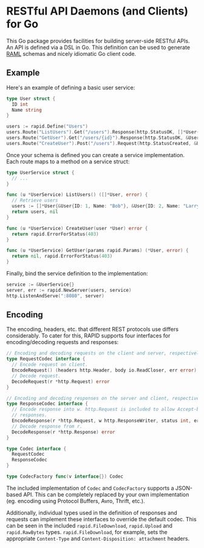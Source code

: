 # RESTful API Daemons (and Clients) for Go

This Go package provides facilities for building server-side RESTful APIs. An
API is defined via a DSL in Go. This definition can be used to generate
[RAML](http://raml.org) schemas and nicely idiomatic Go client code.

## Example

Here's an example of defining a basic user service:

```go
type User struct {
  ID int
  Name string
}

users := rapid.Define("Users")
users.Route("ListUsers").Get("/users").Response(http.StatusOK, []*User{})
users.Route("GetUser").Get("/users/{id}").Response(http.StatusOK, &User{})
users.Route("CreateUser").Post("/users").Request(http.StatusCreated, &User{})
```

Once your schema is defined you can create a service implementation. Each
route maps to a method on a service struct:

```go
type UserService struct {
  // ...
}

func (u *UserService) ListUsers() ([]*User, error) {
  // Retrieve users
  users := []*User{&User{ID: 1, Name: "Bob"}, &User{ID: 2, Name: "Larry"}}
  return users, nil
}

func (u *UserService) CreateUser(user *User) error {
  return rapid.ErrorForStatus(403)
}

func (u *UserService) GetUser(params rapid.Params) (*User, error) {
  return nil, rapid.ErrorForStatus(403)
}
```

Finally, bind the service definition to the implementation:

```go
service := &UserService{}
server, err := rapid.NewServer(users, service)
http.ListenAndServe(":8080", server)
```

## Encoding

The encoding, headers, etc. that different REST protocols use differs
considerably. To cater for this, RAPID supports four interfaces for
encoding/decoding requests and  responses:

```go
// Encoding and decoding requests on the client and server, respectively.
type RequestCodec interface {
  // Encode request on client.
  EncodeRequest() (headers http.Header, body io.ReadCloser, err error)
  // Decode request.
  DecodeRequest(r *http.Request) error
}

// Encoding and decoding responses on the server and client, respectively.
type ResponseCodec interface {
  // Encode response into w. http.Request is included to allow Accept-based
  // responses.
  EncodeResponse(r *http.Request, w http.ResponseWriter, status int, err error) error
  // Decode response from r.
  DecodeResponse(r *http.Response) error
}

type Codec interface {
  RequestCodec
  ResponseCodec
}

type CodecFactory func(v interface{}) Codec
```

The included implementation of `Codec` and
`CodecFactory` supports a JSON-based API. This can be
completely replaced by your own implementation (eg. encoding using Protocol
Buffers, Avro, Thrift, etc.).

Additionally, individual types used in the definition of responses and
requests can implement these interfaces to override the default codec. This
can be seen in the included `rapid.FileDownload`, `rapid.Upload` and
`rapid.RawBytes` types. `rapid.FileDownload`, for example, sets the
appropriate `Content-Type` and `Content-Disposition: attachment` headers.
